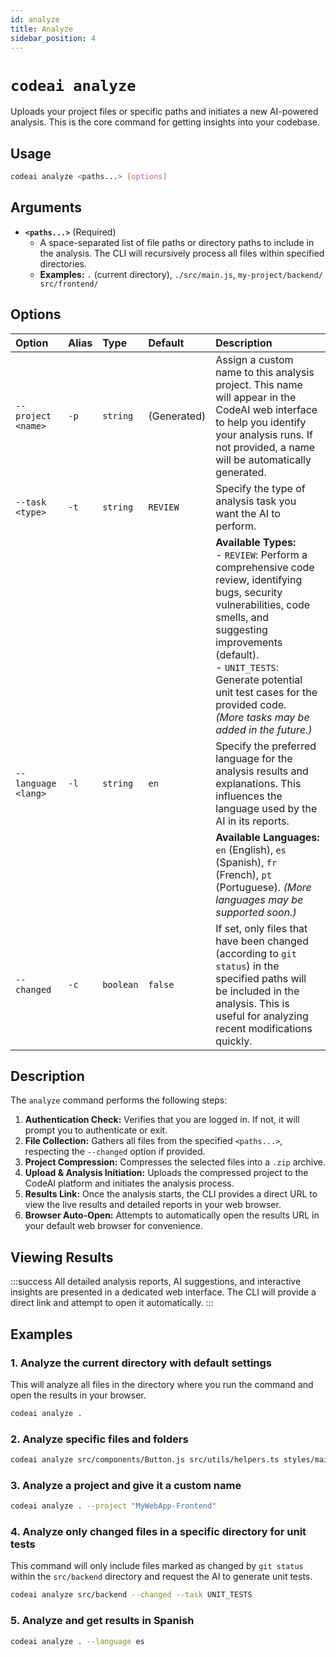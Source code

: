 ```yaml
---
id: analyze
title: Analyze
sidebar_position: 4
---
```


# `codeai analyze`

Uploads your project files or specific paths and initiates a new AI-powered analysis. This is the core command for getting insights into your codebase.

## Usage

```bash
codeai analyze <paths...> [options]
```

## Arguments

*   **`<paths...>`** (Required)
    *   A space-separated list of file paths or directory paths to include in the analysis. The CLI will recursively process all files within specified directories.
    *   **Examples:** `.` (current directory), `./src/main.js`, `my-project/backend/ src/frontend/`

## Options

| Option                  | Alias | Type       | Default    | Description                                                                                                                                                                                                                                                                          |
| :---------------------- | :---- | :--------- | :--------- | :----------------------------------------------------------------------------------------------------------------------------------------------------------------------------------------------------------------------------------------------------------------------------------- |
| `--project <name>`      | `-p`  | `string`   | (Generated)| Assign a custom name to this analysis project. This name will appear in the CodeAI web interface to help you identify your analysis runs. If not provided, a name will be automatically generated.                                                                                           |
| `--task <type>`         | `-t`  | `string`   | `REVIEW`   | Specify the type of analysis task you want the AI to perform.                                                                                                                                                                                                                        |
|                         |       |            |            | **Available Types:**<br/> - `REVIEW`: Perform a comprehensive code review, identifying bugs, security vulnerabilities, code smells, and suggesting improvements (default).<br/> - `UNIT_TESTS`: Generate potential unit test cases for the provided code. <br/> _(More tasks may be added in the future.)_ |
| `--language <lang>`     | `-l`  | `string`   | `en`       | Specify the preferred language for the analysis results and explanations. This influences the language used by the AI in its reports.                                                                                                                                               |
|                         |       |            |            | **Available Languages:** `en` (English), `es` (Spanish), `fr` (French), `pt` (Portuguese). _(More languages may be supported soon.)_                                                                                                                                                    |
| `--changed`             | `-c`  | `boolean`  | `false`    | If set, only files that have been changed (according to `git status`) in the specified paths will be included in the analysis. This is useful for analyzing recent modifications quickly.                                                                                             |

## Description

The `analyze` command performs the following steps:

1.  **Authentication Check:** Verifies that you are logged in. If not, it will prompt you to authenticate or exit.
2.  **File Collection:** Gathers all files from the specified `<paths...>`, respecting the `--changed` option if provided.
3.  **Project Compression:** Compresses the selected files into a `.zip` archive.
4.  **Upload & Analysis Initiation:** Uploads the compressed project to the CodeAI platform and initiates the analysis process.
5.  **Results Link:** Once the analysis starts, the CLI provides a direct URL to view the live results and detailed reports in your web browser.
6.  **Browser Auto-Open:** Attempts to automatically open the results URL in your default web browser for convenience.

## Viewing Results

:::success
All detailed analysis reports, AI suggestions, and interactive insights are presented in a dedicated web interface. The CLI will provide a direct link and attempt to open it automatically.
:::

## Examples

### 1. Analyze the current directory with default settings

This will analyze all files in the directory where you run the command and open the results in your browser.

```bash
codeai analyze .
```

### 2. Analyze specific files and folders

```bash
codeai analyze src/components/Button.js src/utils/helpers.ts styles/main.css
```

### 3. Analyze a project and give it a custom name

```bash
codeai analyze . --project "MyWebApp-Frontend"
```

### 4. Analyze only changed files in a specific directory for unit tests

This command will only include files marked as changed by `git status` within the `src/backend` directory and request the AI to generate unit tests.

```bash
codeai analyze src/backend --changed --task UNIT_TESTS
```

### 5. Analyze and get results in Spanish

```bash
codeai analyze . --language es
```


